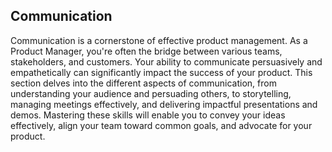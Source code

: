 ## Communication

Communication is a cornerstone of effective product management. As a Product Manager, you're often the bridge between various teams, stakeholders, and customers. Your ability to communicate persuasively and empathetically can significantly impact the success of your product. This section delves into the different aspects of communication, from understanding your audience and persuading others, to storytelling, managing meetings effectively, and delivering impactful presentations and demos. Mastering these skills will enable you to convey your ideas effectively, align your team toward common goals, and advocate for your product.












































